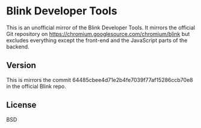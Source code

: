 Blink Developer Tools
=====================

This is an unofficial mirror of the Blink Developer Tools. It mirrors the
official Git repository on https://chromium.googlesource.com/chromium/blink but
excludes everything except the front-end and the JavaScript parts of the
backend.

Version
-------

This is mirrors the commit 64485cbee4d71e2b4fe7039f77af15286ccb70e8 in the
official Blink repo.

License
-------

BSD